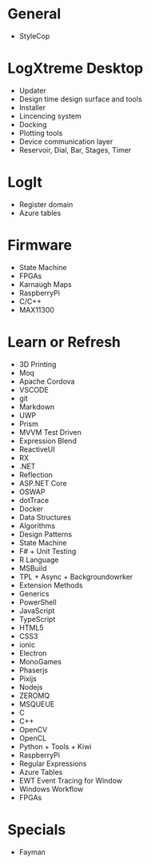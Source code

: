 # General

- StyleCop

# LogXtreme Desktop

- Updater
- Design time design surface and tools
- Installer
- Lincencing system
- Docking
- Plotting tools
- Device communication layer
- Reservoir, Dial, Bar, Stages, Timer

# LogIt

- Register domain
- Azure tables

# Firmware

- State Machine
- FPGAs
- Karnaugh Maps
- RaspberryPi
- C/C++
- MAX11300

# Learn or Refresh

- 3D Printing
- Moq
- Apache Cordova
- VSCODE
- git
- Markdown
- UWP
- Prism
- MVVM Test Driven
- Expression Blend
- ReactiveUI
- RX
- .NET
- Reflection
- ASP.NET Core
- OSWAP
- dotTrace
- Docker
- Data Structures
- Algorithms
- Design Patterns
- State Machine
- F# + Unit Testing
- R Language
- MSBuild
- TPL + Async + Backgroundowrker
- Extension Methods
- Generics
- PowerShell
- JavaScript
- TypeScript
- HTML5
- CSS3
- ionic
- Electron
- MonoGames
- Phaserjs
- Pixijs
- Nodejs
- ZEROMQ
- MSQUEUE
- C
- C++
- OpenCV
- OpenCL
- Python + Tools + Kiwi
- RaspberryPi
- Regular Expressions
- Azure Tables
- EWT Event Tracing for Window
- Windows Workflow
- FPGAs

# Specials

- Fayman